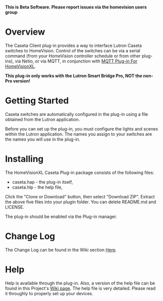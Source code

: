 **This is Beta Software. Please report issues via the homevision users group**

# Overview

The Caseta Client plug-in provides a way to interface Lutron Caseta switches to HomeVision. Control of the switches can be via a serial command (from your HomeVision controller schedule or from other plug-ins), via Netio, or via MQTT, in conjunction with [MQTT Plug-in For HomeVisionXL](https://github.com/rebel7580/MQTT-Plug-in-For-HomeVisionXL). 

**This plug-in only works with the Lutron Smart Bridge Pro, NOT the non-Pro version!**

# Getting Started
Caseta switches are automatically configured in the plug-in using a file obtained from the Lutron application. 

Before you can set up the plug-in, you must configure the lights and scenes within the Lutron application. The names you assign to your switches are the names you will use in the plug-in. 
# Installing

The HomeVisionXL Caseta Plug-in package consists of the following files: 
* caseta.hap - the plug-in itself, 
* caseta.hlp - the help file,

Click the "Clone or Download" button, then select "Download ZIP".
Extract the above five files into your plugin folder.
You can delete README.md and LICENSE.

The plug-in should be enabled via the Plug-in manager.

# Change Log

The Change Log can be found in the Wiki section [Here](https://github.com/rebel7580/MLutron-Caseta-Plugin-for-HomeVisionXL/wiki/Change-Log).

# Help

Help is available through the plug-in. Also, a version of the help file can be found in this Project's [Wiki page](https://github.com/rebel7580/Lutron-Caseta-Plugin-for-HomeVisionXL/wiki/Help).
The help file is very detailed. Please read it throughly to properly set up your devices.

